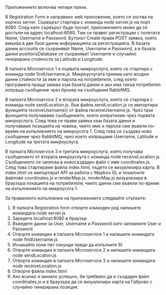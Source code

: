 Приложението включва четири папки. 

В Registration Form е направено web приложение, което се хоства на express server. Сървърът стартира с команда node server.js на порт 8080. След като сървърът бъде пуснат, приложението може да се достъпи на адрес localhost:8080. Там се правят регистрации с полетата Name, Username и Password. Бутонът Create прави POST заявка, която вмъква в две бази данни информацията за регистрацията. В базата данни accounts се съхраняват Name, Username и Password, а в базата данни positionsDatabase се съхраняват Username и случайно генерирани стойности за Latitude и Longitude.

В папката Microservice 1 e първата микроуслуга, която се стартира с команда node findUsername.js. Микроуслугата приема като входни данни стойности за име и парола на потребителя, след което програмата праща заяква към базата данни и ако има такъв потребител изпраща съобщение чрез брокер на съобщения RabbitMQ.

В папката Microservice 2 е втората микроуслуга, която се стартира с команда node sendLocation.js. Във файла sendLocation.js се импортира функцията receiveUsername() от файла receiveUsername.js. Чрез тази функцията получаваме съобщението, което изпратихме чрез първата микроуслуга. След това се прави заявка към базата данни и получаваме позицията на човека, чиито име и парола сме въвели по-време на изпълнението на микроуслга 1. След това се създава ново съобщение чрез RabbitMQ, чрез което изпращаме Username, Latitude и Longitude на третата микроуслуга.

В папката Microservice 3 е третата микроуслуга, която получава съобщението от втората микроуслуга с команда node receiveLocation.js. Съобщението се записва в новосъздаден файл с име coordinates.js. След това стартираме файла index.html, където се визуализира карта. В index.html се импортират API за работа с Мapbox GL и локалните файлове coordinates.js и renderMap.js. renderMap.js визуализира в браузъра локацията на потребителя, чиито данни сме въвели по-време на изпълнението на микроуслга 1.

За правилното изпълнение на приложението следвайте стъпките:
1) В папката Registration form отворте команден ред напишете командата node server.js
2) Заредете localhost:8080 в браузър
3) Въведете данни за User, Username и Password като запомните User и Password
4) Oтворте команден в папката Microservice 1 и напишете командата node findUsername.js
5) Изчакайте поне пет секунди преди да изпълните 6)
6) Oтворте команден в папката Microservice 2 и напишете командата node sendLocation.js
7) Oтворте команден в папката Microservice 3 и напишете командата node receiveLocation.js
8) Отворте файла index.html
9) Ако всичко е минало успешно, би трябвало да е създаден файл coordinates.js и в браузъра да се визуализира карта на Габрово с случайно генерирана позиция.